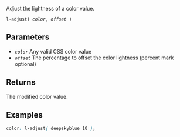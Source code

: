 <!--{

"title": "l-adjust()"

}-->

Adjust the lightness of a color value.

<code>l-adjust( *color*, *offset* )</code>

## Parameters

* *`color`* Any valid CSS color value
* *`offset`* The percentage to offset the color lightness (percent mark optional)

## Returns

The modified color value.

## Examples

```css
color: l-adjust( deepskyblue 10 );
```
